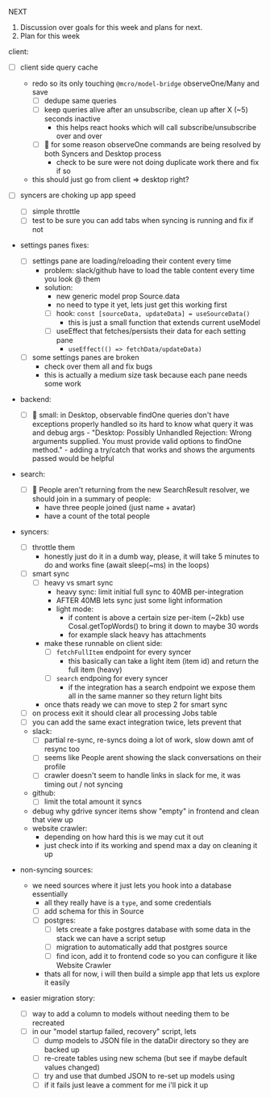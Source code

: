 NEXT

1. Discussion over goals for this week and plans for next.
2. Plan for this week

client:

- [ ] client side query cache

  - redo so its only touching `@mcro/model-bridge` observeOne/Many and save
    - [ ] dedupe same queries
    - [ ] keep queries alive after an unsubscribe, clean up after X (~5) seconds inactive
      - this helps react hooks which will call subscribe/unsubscribe over and over
    - [ ] 🐛 for some reason observeOne commands are being resolved by both Syncers and Desktop process
      - check to be sure were not doing duplicate work there and fix if so
  - this should just go from client => desktop right?

- [ ] syncers are choking up app speed

  - [ ] simple throttle
  - [ ] test to be sure you can add tabs when syncing is running and fix if not

- settings panes fixes:

  - [ ] settings pane are loading/reloading their content every time
    - problem: slack/github have to load the table content every time you look @ them
    - solution:
      - new generic model prop Source.data
      - no need to type it yet, lets just get this working first
      - [ ] hook: `const [sourceData, updateData] = useSourceData()`
        - this is just a small function that extends current useModel
      - [ ] useEffect that fetches/persists their data for each setting pane
        - `useEffect(() => fetchData/updateData)`
  - [ ] some settings panes are broken
    - check over them all and fix bugs
    - this is actually a medium size task because each pane needs some work

- backend:

  - [ ] 🐛 small: in Desktop, observable findOne queries don't have exceptions properly handled so its hard to know what query it was and debug args - "Desktop: Possibly Unhandled Rejection: Wrong arguments supplied. You must provide valid options to findOne method." - adding a try/catch that works and shows the arguments passed would be helpful

- search:

  - [ ] 🐛 People aren't returning from the new SearchResult resolver, we should join in a summary of people:
    - have three people joined (just name + avatar)
    - have a count of the total people

- syncers:

  - [ ] throttle them
    - honestly just do it in a dumb way, please, it will take 5 minutes to do and works fine (await sleep(~ms) in the loops)
  - [ ] smart sync
    - [ ] heavy vs smart sync
      - heavy sync: limit initial full sync to 40MB per-integration
      - AFTER 40MB lets sync just some light information
      - light mode:
        - if content is above a certain size per-item (~2kb) use Cosal.getTopWords() to bring it down to maybe 30 words
        - for example slack heavy has attachments
    - make these runnable on client side:
      - [ ] `fetchFullItem` endpoint for every syncer
        - this basically can take a light item (item id) and return the full item (heavy)
      - [ ] `search` endpoing for every syncer
        - if the integration has a search endpoint we expose them all in the same manner so they return light bits
    - once thats ready we can move to step 2 for smart sync
  - [ ] on process exit it should clear all processing Jobs table
  - [ ] you can add the same exact integration twice, lets prevent that
  - slack:
    - [ ] partial re-sync, re-syncs doing a lot of work, slow down amt of resync too
    - [ ] seems like People arent showing the slack conversations on their profile
    - [ ] crawler doesn't seem to handle links in slack for me, it was timing out / not syncing
  - github:
    - [ ] limit the total amount it syncs
  - debug why gdrive syncer items show "empty" in frontend and clean that view up
  - website crawler:
    - depending on how hard this is we may cut it out
    - just check into if its working and spend max a day on cleaning it up

- non-syncing sources:

  - we need sources where it just lets you hook into a database essentially
    - all they really have is a `type`, and some credentials
    - [ ] add schema for this in Source
    - [ ] postgres:
      - [ ] lets create a fake postgres database with some data in the stack we can have a script setup
      - [ ] migration to automatically add that postgres source
      - [ ] find icon, add it to frontend code so you can configure it like Website Crawler
    - thats all for now, i will then build a simple app that lets us explore it easily

- easier migration story:

  - [ ] way to add a column to models without needing them to be recreated
  - [ ] in our "model startup failed, recovery" script, lets
    - [ ] dump models to JSON file in the dataDir directory so they are backed up
    - [ ] re-create tables using new schema (but see if maybe default values changed)
    - [ ] try and use that dumbed JSON to re-set up models using
    - [ ] if it fails just leave a comment for me i'll pick it up
